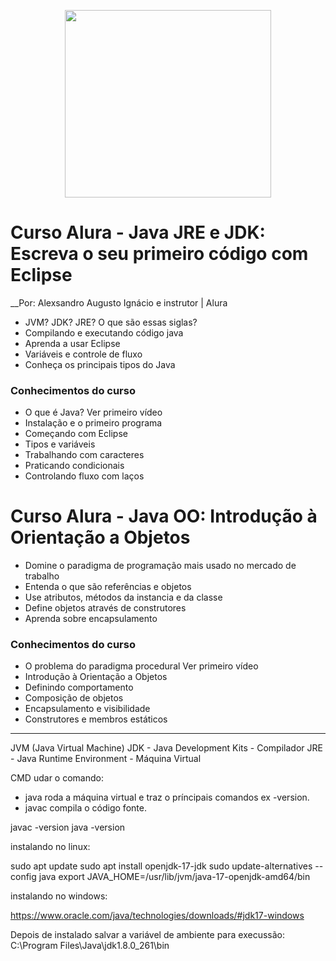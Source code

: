 <p align="center">
  <img width="330" height="300" src="https://github.com/alexaugusto23/java_alura/blob/master/img/logo%20java.gif">
</p>


# Curso Alura - Java JRE e JDK: Escreva o seu primeiro código com Eclipse
__Por: Alexsandro Augusto Ignácio e instrutor | Alura

* JVM? JDK? JRE? O que são essas siglas?
* Compilando e executando código java
* Aprenda a usar Eclipse
* Variáveis e controle de fluxo
* Conheça os principais tipos do Java


### __Conhecimentos do curso__

* O que é Java? Ver primeiro vídeo
* Instalação e o primeiro programa
* Começando com Eclipse
* Tipos e variáveis
* Trabalhando com caracteres
* Praticando condicionais
* Controlando fluxo com laços


# Curso Alura - Java OO: Introdução à Orientação a Objetos

* Domine o paradigma de programação mais usado no mercado de trabalho
* Entenda o que são referências e objetos
* Use atributos, métodos da instancia e da classe
* Define objetos através de construtores
* Aprenda sobre encapsulamento


### __Conhecimentos do curso__

* O problema do paradigma procedural Ver primeiro vídeo
* Introdução à Orientação a Objetos
* Definindo comportamento
* Composição de objetos
* Encapsulamento e visibilidade
* Construtores e membros estáticos

--------------------------------------

JVM (Java Virtual Machine)
JDK - Java Development Kits - Compilador
JRE - Java Runtime Environment - Máquina Virtual

CMD udar o comando:
* java roda a máquina virtual e traz o príncipais comandos ex -version.
* javac compila o código fonte.

javac -version
java -version

instalando no linux:

sudo apt update
sudo apt install openjdk-17-jdk
sudo update-alternatives --config java
export JAVA_HOME=/usr/lib/jvm/java-17-openjdk-amd64/bin

instalando no windows:

https://www.oracle.com/java/technologies/downloads/#jdk17-windows

Depois de instalado salvar a variável de ambiente para execussão: C:\Program Files\Java\jdk1.8.0_261\bin